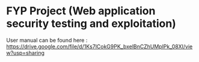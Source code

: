 # FYP Project (Web application security testing and exploitation)

User manual can be found here : https://drive.google.com/file/d/1Ks7lCokG9PK_bxelBnCZhUMplPk_08XI/view?usp=sharing
